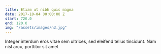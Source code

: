 ```yaml
---
title: Etiam ut nibh quis magna
date: 2017-10-04 00:00:00 Z
start: 720.0
end: 120.0
img: "/assets/images/n3.jpg"
---
```


Integer interdum eros vitae sem ultrices, sed eleifend tellus tincidunt. Nam nisl arcu, porttitor sit amet